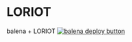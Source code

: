 # LORIOT
balena + LORIOT
[![balena deploy button](https://www.balena.io/deploy.svg)](https://dashboard.balena-cloud.com/deploy?repoUrl=https://github.com/shawaj/LORIOT/)
